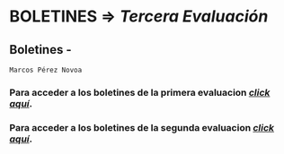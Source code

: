 # BOLETINES => _Tercera Evaluación_
## Boletines -

`Marcos Pérez Novoa`

### Para acceder a los **boletines de la primera evaluacion** *[click aquí](https://github.com/Endermaiter/BoletinesProgramacion1Evaluacion.git)*.
### Para acceder a los **boletines de la segunda evaluacion** *[click aquí](https://github.com/Endermaiter/BoletinesProgramacion2Evaluacion.git)*.

